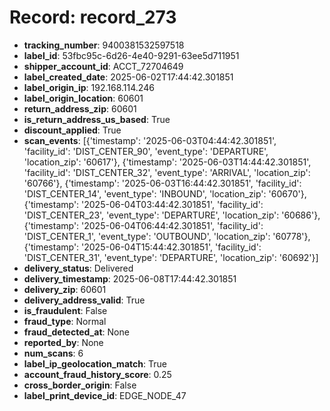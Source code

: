 # Record: record_273

- **tracking_number**: 9400381532597518
- **label_id**: 53fbc95c-6d26-4e40-9291-63ee5d711951
- **shipper_account_id**: ACCT_72704649
- **label_created_date**: 2025-06-02T17:44:42.301851
- **label_origin_ip**: 192.168.114.246
- **label_origin_location**: 60601
- **return_address_zip**: 60601
- **is_return_address_us_based**: True
- **discount_applied**: True
- **scan_events**: [{'timestamp': '2025-06-03T04:44:42.301851', 'facility_id': 'DIST_CENTER_90', 'event_type': 'DEPARTURE', 'location_zip': '60617'}, {'timestamp': '2025-06-03T14:44:42.301851', 'facility_id': 'DIST_CENTER_32', 'event_type': 'ARRIVAL', 'location_zip': '60766'}, {'timestamp': '2025-06-03T16:44:42.301851', 'facility_id': 'DIST_CENTER_14', 'event_type': 'INBOUND', 'location_zip': '60670'}, {'timestamp': '2025-06-04T03:44:42.301851', 'facility_id': 'DIST_CENTER_23', 'event_type': 'DEPARTURE', 'location_zip': '60686'}, {'timestamp': '2025-06-04T06:44:42.301851', 'facility_id': 'DIST_CENTER_1', 'event_type': 'OUTBOUND', 'location_zip': '60778'}, {'timestamp': '2025-06-04T15:44:42.301851', 'facility_id': 'DIST_CENTER_31', 'event_type': 'DEPARTURE', 'location_zip': '60692'}]
- **delivery_status**: Delivered
- **delivery_timestamp**: 2025-06-08T17:44:42.301851
- **delivery_zip**: 60601
- **delivery_address_valid**: True
- **is_fraudulent**: False
- **fraud_type**: Normal
- **fraud_detected_at**: None
- **reported_by**: None
- **num_scans**: 6
- **label_ip_geolocation_match**: True
- **account_fraud_history_score**: 0.25
- **cross_border_origin**: False
- **label_print_device_id**: EDGE_NODE_47